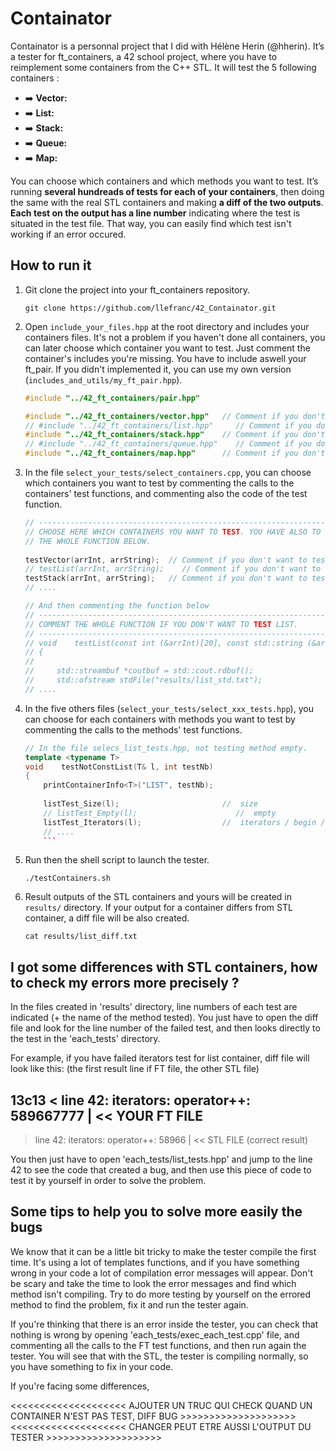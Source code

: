 # Containator

Containator is a personnal project that I did with Hélène Herin (@hherin). It’s a tester for ft_containers, a 42 school project, where you have to reimplement some containers from the C++ STL. It will test the 5 following containers :
- :arrow_right: **Vector:**
- :arrow_right: **List:**
- :arrow_right: **Stack:**
- :arrow_right: **Queue:**
- :arrow_right: **Map:**
  
You can choose which containers and which  methods you want to test. It’s running **several hundreads of tests for each of your containers**, then doing the same with the real STL containers and making **a diff of the two outputs**.   
**Each test on the output has a line number** indicating where the test is situated in the test file. That way, you can easily find which test isn't working if an error occured.

## How to run it

1. Git clone the project into your ft_containers repository.
    ```shell
    git clone https://github.com/llefranc/42_Containator.git
    ```

2. Open `include_your_files.hpp` at the root directory and includes your containers files. It's not a problem if you haven't done all containers, you can later choose which container you want to test. Just comment the container's includes you're missing. You have to include aswell your ft_pair. If you didn't implemented it, you can use my own version (`includes_and_utils/my_ft_pair.hpp`).
    ```c++
    #include "../42_ft_containers/pair.hpp"

    #include "../42_ft_containers/vector.hpp"   // Comment if you don't want to test VECTOR   
    // #include "../42_ft_containers/list.hpp"     // Comment if you don't want to test LIST
    #include "../42_ft_containers/stack.hpp"    // Comment if you don't want to test STACK
    // #include "../42_ft_containers/queue.hpp"    // Comment if you don't want to test QUEUE
    #include "../42_ft_containers/map.hpp"      // Comment if you don't want to test MAP
    ```

3. In the file `select_your_tests/select_containers.cpp`, you can choose which containers you want to test by commenting the calls to the containers' test functions, and commenting also the code of the test function.
    ```c++
    // ---------------------------------------------------------------------------
    // CHOOSE HERE WHICH CONTAINERS YOU WANT TO TEST. YOU HAVE ALSO TO COMMENT
    // THE WHOLE FUNCTION BELOW.
      
    testVector(arrInt, arrString);  // Comment if you don't want to test VECTOR   
    // testList(arrInt, arrString);    // Comment if you don't want to test LIST   
    testStack(arrInt, arrString);   // Comment if you don't want to test STACK 
    // .... 

    // And then commenting the function below
    // ---------------------------------------------------------------------------
    // COMMENT THE WHOLE FUNCTION IF YOU DON'T WANT TO TEST LIST.
    // ---------------------------------------------------------------------------
    // void    testList(const int (&arrInt)[20], const std::string (&arrString)[20])
    // {
    //
    //     std::streambuf *coutbuf = std::cout.rdbuf();
    //     std::ofstream stdFile("results/list_std.txt");
    // ....
    ```
3. In the five others files (`select_your_tests/select_xxx_tests.hpp`), you can choose for each containers with methods you want to test by commenting the calls to the methods' test functions.
    ```c++
    // In the file selecs_list_tests.hpp, not testing method empty.
    template <typename T>
    void    testNotConstList(T& l, int testNb)
    {
        printContainerInfo<T>("LIST", testNb);
        
        listTest_Size(l);                       //  size
        // listTest_Empty(l);                      //  empty
        listTest_Iterators(l);                  //  iterators / begin / end
        // ....
        ```

4. Run then the shell script to launch the tester.
    ```shell
    ./testContainers.sh
    ```

5. Result outputs of the STL containers and yours will be created in `results/` directory. If your output for a container differs from STL container, a diff file will be also created.
    ```shell
    cat results/list_diff.txt
    ```

## I got some differences with STL containers, how to check my errors more precisely ?

In the files created in 'results' directory, line numbers of each test are indicated (+ the name of the method tested). You just have to open the diff file and look for the line number of the failed test, and then looks directly to the test in the 'each_tests' directory.

For example, if you have failed iterators test for list container, diff file will look like this:
(the first result line if FT file, the other STL file)

13c13
< line 42: iterators: operator++:             589667777 | << YOUR FT FILE
---
> line 42: iterators: operator++:             58966 |     << STL FILE (correct result)

You then just have to open 'each_tests/list_tests.hpp' and jump to the line 42 to see the code that created a bug, and then use this piece of code to test it by yourself in order to solve the problem.

## Some tips to help you to solve more easily the bugs

We know that it can be a little bit tricky to make the tester compile the first time. It's using a lot of templates functions, and if you have something wrong in your code a lot of compilation error messages will appear. Don't be scary and take the time to look the error messages and find which method isn't compiling. Try to do more testing by yourself on the errored method to find the problem, fix it and run the tester again.

If you're thinking that there is an error inside the tester, you can check that nothing is wrong by opening 'each_tests/exec_each_test.cpp' file, and commenting all the calls to the FT test functions, and then run again the tester. You will see that with the STL, the tester is compiling normally, so you have something to fix in your code.

If you're facing some differences,

<<<<<<<<<<<<<<<<<<<< AJOUTER UN TRUC QUI CHECK QUAND UN CONTAINER N'EST PAS TEST, DIFF BUG >>>>>>>>>>>>>>>>>>>>
<<<<<<<<<<<<<<<<<<<< CHANGER PEUT ETRE AUSSI L'OUTPUT DU TESTER >>>>>>>>>>>>>>>>>>>>
